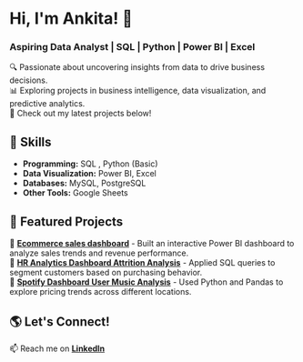 # Hi, I'm Ankita! 👋  
### Aspiring Data Analyst | SQL | Python | Power BI | Excel  

🔍 Passionate about uncovering insights from data to drive business decisions.  
📊 Exploring projects in business intelligence, data visualization, and predictive analytics.  
📌 Check out my latest projects below!  

## 🚀 Skills  
- **Programming:**  SQL ,  Python (Basic)
- **Data Visualization:**  Power BI, Excel  
- **Databases:** MySQL, PostgreSQL  
- **Other Tools:** Google Sheets
  
 ## 📂 Featured Projects  
🔹 **[Ecommerce sales dashboard](https://github.com/Bhartiankita369/Ecommerce_sales_dashboard)** - Built an interactive Power BI dashboard to analyze sales trends and revenue performance.  
🔹 **[HR Analytics Dashboard Attrition Analysis](https://github.com/Bhartiankita369/HR-ANALYTICS-DASHBOARD--ATTRITION-ANALYSIS)** - Applied SQL queries to segment customers based on purchasing behavior.  
🔹 **[Spotify Dashboard User Music Analysis](https://github.com/Bhartiankita369/Spotify-Dashboard-User-Music-Analysis)** - Used Python and Pandas to explore pricing trends across different locations.  




## 🌎 Let's Connect!  
📫 Reach me on **[LinkedIn](https://www.linkedin.com/in/ankita-bharti-03148026b)**  
  

